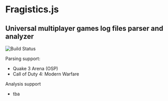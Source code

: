Fragistics.js
=============

Universal multiplayer games log files parser and analyzer
---------------------------------------------------

![Build Status](https://www.travis-ci.org/maikudou/fragistics.js.png?branch=master)

Parsing support:
- Quake 3 Arena (OSP)
- Call of Duty 4: Modern Warfare

Analysis support
- tba
